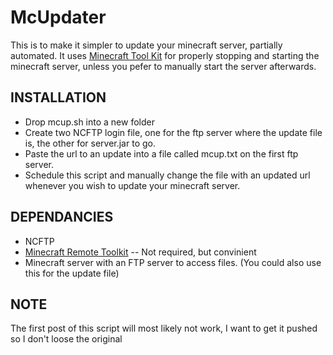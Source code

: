 # McUpdater

This is to make it simpler to update your minecraft server, partially automated.
It uses [Minecraft Tool Kit]() for properly stopping and starting the minecraft server, unless you pefer to manually start the server afterwards.

## INSTALLATION
* Drop mcup.sh into a new folder
* Create two NCFTP login file, one for the ftp server where the update file is, the other for server.jar to go.
* Paste the url to an update into a file called mcup.txt on the first ftp server.
* Schedule this script and manually change the file with an updated url whenever you wish to update your minecraft server.

## DEPENDANCIES
* NCFTP
* [Minecraft Remote Toolkit]() -- Not required, but convinient
* Minecraft server with an FTP server to access files. (You could also use this for the update file)

## NOTE
The first post of this script will most likely not work, I want to get it pushed so I don't loose the original

